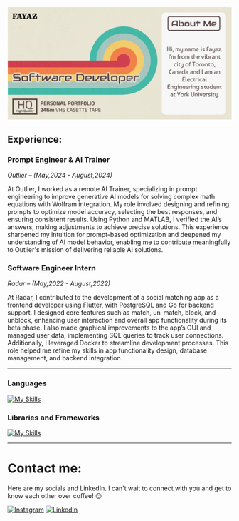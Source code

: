 <p align="center">
  <img src="https://github.com/fayaz-rafin/fayaz-rafin/blob/main/Group%203.png" alt="Sublime's custom image"/>
</p>

## Experience:
### Prompt Engineer & AI Trainer
*Outlier – (May,2024 - August,2024)*

At Outlier, I worked as a remote AI Trainer, specializing in prompt engineering to improve generative AI models for solving complex math equations with Wolfram integration. My role involved designing and refining prompts to optimize model accuracy, selecting the best responses, and ensuring consistent results. Using Python and MATLAB, I verified the AI’s answers, making adjustments to achieve precise solutions. This experience sharpened my intuition for prompt-based optimization and deepened my understanding of AI model behavior, enabling me to contribute meaningfully to Outlier's mission of delivering reliable AI solutions.

### Software Engineer Intern
*Radar – (May,2022 - August,2022)*

At Radar, I contributed to the development of a social matching app as a frontend developer using Flutter, with PostgreSQL and Go for backend support. I designed core features such as match, un-match, block, and unblock, enhancing user interaction and overall app functionality during its beta phase. I also made graphical improvements to the app’s GUI and managed user data, implementing SQL queries to track user connections. Additionally, I leveraged Docker to streamline development processes. This role helped me refine my skills in app functionality design, database management, and backend integration.

---
### Languages
[![My Skills](https://skillicons.dev/icons?i=python,c,cpp,java,js,ts,flutter)]()

### Libraries and Frameworks
[![My Skills](https://skillicons.dev/icons?i=flask,nextjs,tailwind,mongodb,express,react,nodejs,npm,pnpm,postgres,docker,aws,postman,unity,godot)]()

---
# Contact me:
Here are my socials and LinkedIn. I can't wait to connect with you and get to know each other over coffee! 😊 

[![Instagram](https://skillicons.dev/icons?i=instagram)](https://www.instagram.com/fintastic.jpg/)
[![LinkedIn](https://skillicons.dev/icons?i=linkedin)](https://www.linkedin.com/in/fayazrafin/)

